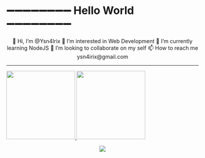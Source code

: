 # ➖➖➖➖➖➖➖➖ Hello World ➖➖➖➖➖➖➖➖

<p align="center">
👋 Hi, I’m @Ysn4Irix
👀 I’m interested in Web Development
🌱 I’m currently learning NodeJS
💞️ I’m looking to collaborate on my self
📫 How to reach me ysn4irix@gmail.com
</p>

---

<a href="https://github.com/ysn4irix">
  <img height="180em" src="https://github-readme-stats.vercel.app/api?username=ysn4irix&theme=buefy&show_icons=true" />
  <img height="180em" src="https://github-readme-stats.vercel.app/api/top-langs/?username=ysn4irix&theme=buefy&layout=compact" />
</a>

<p align="center"> 
  <img src="https://profile-counter.glitch.me/natee/count.svg" />
</p>
<!---
Ysn4Irix/Ysn4Irix is a ✨ special ✨ repository because its `README.md` (this file) appears on your GitHub profile.
You can click the Preview link to take a look at your changes.
--->
